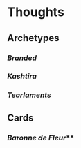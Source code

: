 # Thoughts


## Archetypes

### *Branded*

### *Kashtira*

### *Tearlaments*


## Cards

### *Baronne de Fleur***
